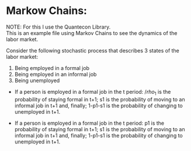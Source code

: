# Markow Chains:

NOTE: For this I use the Quantecon Library.  
This is an example file using Markov Chains to see the dynamics of the labor
market.  

Consider the following stochastic process that describes 3 states of the labor
market:
1. Being employed in a formal job
2. Being employed in an informal job
3. Being unemployed

- If a person is employed in a formal job in the t period: $/rho_1$ is the probability
of staying formal in t+1; s1 is the probability of moving to an informal job in
t+1 and, finally; 1-p1-s1 is the probability of changing to unemployed in t+1.  

- If a person is employed in a formal job in the t period: p1 is the probability
of staying formal in t+1; s1 is the probability of moving to an informal job in
t+1 and, finally; 1-p1-s1 is the probability of changing to unemployed in t+1.  
